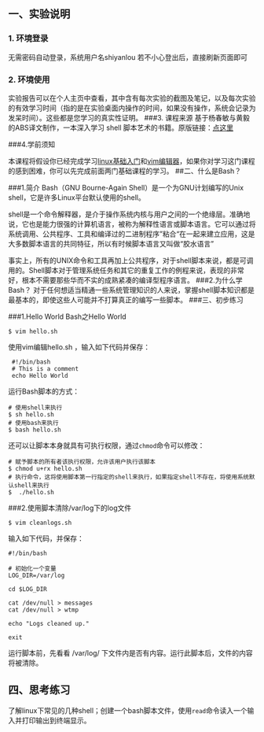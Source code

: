 ## 一、实验说明
### 1. 环境登录
无需密码自动登录，系统用户名shiyanlou
若不小心登出后，直接刷新页面即可
### 2. 环境使用
实验报告可以在个人主页中查看，其中含有每次实验的截图及笔记，以及每次实验的有效学习时间（指的是在实验桌面内操作的时间，如果没有操作，系统会记录为发呆时间）。这些都是您学习的真实性证明。
###3. 课程来源 
基于杨春敏与黄毅的ABS译文制作，一本深入学习 shell 脚本艺术的书籍。原版链接：[点这里](http://www.tldp.org/LDP/abs/html)

###4.学前须知

本课程将假设你已经完成学习[linux基础入门](http://www.shiyanlou.com/courses/1)和[vim编辑器](http://www.shiyanlou.com/courses/2)，如果你对学习这门课程的感到困难，你可以先完成前面两门基础课程的学习。
##二、什么是Bash？

###1.简介
Bash（GNU Bourne-Again Shell）是一个为GNU计划编写的Unix shell，它是许多Linux平台默认使用的shell。

shell是一个命令解释器，是介于操作系统内核与用户之间的一个绝缘层。准确地说，它也是能力很强的计算机语言，被称为解释性语言或脚本语言。它可以通过将系统调用、公共程序、工具和编译过的二进制程序”粘合“在一起来建立应用，这是大多数脚本语言的共同特征，所以有时候脚本语言又叫做“胶水语言”

事实上，所有的UNIX命令和工具再加上公共程序，对于shell脚本来说，都是可调用的。Shell脚本对于管理系统任务和其它的重复工作的例程来说，表现的非常好，根本不需要那些华而不实的成熟紧凑的编译型程序语言。
###2.为什么学Bash？
对于任何想适当精通一些系统管理知识的人来说，掌握shell脚本知识都是最基本的，即使这些人可能并不打算真正的编写一些脚本。
###三、初步练习

###1.Hello World
Bash之Hello World

```
$ vim hello.sh
```

使用vim编辑hello.sh ，输入如下代码并保存：

```
 #!/bin/bash
 # This is a comment
 echo Hello World
```

运行Bash脚本的方式：

```
# 使用shell来执行
$ sh hello.sh
# 使用bash来执行
$ bash hello.sh
```

还可以让脚本本身就具有可执行权限，通过`chmod`命令可以修改：

```
# 赋予脚本的所有者该执行权限，允许该用户执行该脚本
$ chmod u+rx hello.sh
# 执行命令，这将使用脚本第一行指定的shell来执行，如果指定shell不存在，将使用系统默认shell来执行
$  ./hello.sh
```

###2.使用脚本清除/var/log下的log文件

```
$ vim cleanlogs.sh
```

输入如下代码，并保存：

```
#!/bin/bash

# 初始化一个变量
LOG_DIR=/var/log

cd $LOG_DIR

cat /dev/null > messages
cat /dev/null > wtmp

echo "Logs cleaned up."

exit
```

运行脚本前，先看看 /var/log/ 下文件内是否有内容。运行此脚本后，文件的内容将被清除。

## 四、思考练习

了解linux下常见的几种shell；创建一个bash脚本文件，使用`read`命令读入一个输入并打印输出到终端显示。